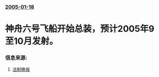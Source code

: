 ### [2005-01-18](/news/2005/01/18/index.md)

##### 
#  神舟六号飞船开始总装，预计2005年9至10月发射。




### 信息来源:

1. [法制晚报](http://news.xinhuanet.com/newscenter/2005-01/19/content_2481071.htm)
